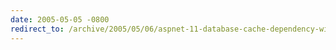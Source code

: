 ```yaml
---
date: 2005-05-05 -0800
redirect_to: /archive/2005/05/06/aspnet-11-database-cache-dependency-without-triggers.aspx/
---
```

